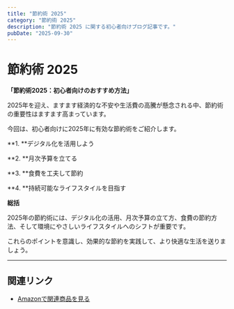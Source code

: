 ```yaml
---
title: "節約術 2025"
category: "節約術 2025"
description: "節約術 2025 に関する初心者向けブログ記事です。"
pubDate: "2025-09-30"
---
```


# 節約術 2025

**「節約術2025：初心者向けのおすすめ方法」**

2025年を迎え、ますます経済的な不安や生活費の高騰が懸念される中、節約術の重要性はますます高まっています。

今回は、初心者向けに2025年に有効な節約術をご紹介します。



**1. **デジタル化を活用しよう

**2. **月次予算を立てる

**3. **食費を工夫して節約

**4. **持続可能なライフスタイルを目指す

**総括**

2025年の節約術には、デジタル化の活用、月次予算の立て方、食費の節約方法、そして環境にやさしいライフスタイルへのシフトが重要です。

これらのポイントを意識し、効果的な節約を実践して、より快適な生活を送りましょう。



---

## 関連リンク

- [Amazonで関連商品を見る](https://www.amazon.co.jp/s?k=%E7%AF%80%E7%B4%84%E8%A1%93+2025&tag=autowritehubai-22)
